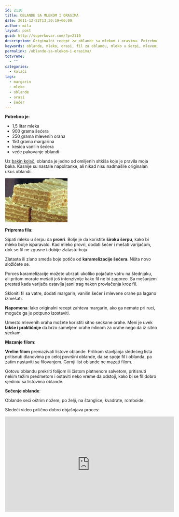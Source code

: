 ```yaml
---
id: 2110
title: OBLANDE SA MLEKOM I ORASIMA
date: 2011-12-22T13:30:19+00:00
author: mila
layout: post
guid: http://superkuvar.com/?p=2110
description: Originalni recept za oblande sa mlekom i orasima. Potrebno je mleko, šećer, orasi, pažljivo kuvanje na tihoj vatri i naravno jedno veće pakovanje oblandi
keywords: oblande, mleko, orasi, fil za oblandu, mleko u šerpi, mleveni orasi, seckani orasi, slatka oblanda, vanilin šećer, vanilica, oblande, ukusne oblande, mlečne oblande, šećerne oblande, oblande bez margarina, oblanda sa margarinom, vreli fil, oblanda fil, filovanje, listovi oblande, karamelizacija mleka
permalink: /oblande-sa-mlekom-i-orasima/
totvreme:
  - ""
categories:
  - kolači
tags:
  - margarin
  - mleko
  - oblande
  - orasi
  - šećer
---
```

**Potrebno je**:

  * 1,5 litar mleka
  * 900 grama šećera
  * 250 grama mlevenih oraha
  * 150 grama margarina
  * kesica vanilin šećera
  * veće pakovanje oblandi

Uz [bakin kolač](/bakin-kolac), oblanda je jedno od omiljenih sltkiša koje je pravila moja baka. Kasnije su nastale napolitanke, ali nikad nisu nadmašile originalan ukus oblandi.

![oblande](/wp-content/uploads/2011/12/mamina-oblanda-e1324559971864.jpg) 

**Priprema fila**: 

Sipati mleko u šerpu da **provri**. Bolje je da koristite **široku šerpu**, kako bi mleko bolje isparavalo. Kad mleko provri, dodati šećer i mešati varijačom, dok se fil ne zgusne i dobije zlatastu boju. 

Zlatasta ili zlano smeđa boje potiče od **karamelizacije šećera**. Ništa novo složićete se.

Porces karamelizacije možete ubrzati ukoliko pojačate vatru na štednjaku, ali pritom morate mešati još intenzivnije kako fil ne bi zagoreo. Sa mešanjem prestati kada varijača ostavlja jasni trag nakon provlačenja kroz fil.

Skloniti fil sa vatre, dodati margarin, vanilin šećer i mlevene orahe pa lagano izmešati.

**Napomena**: Iako originalni recept zahteva margarin, ako ga nemate pri ruci, moguće ga je potpuno izostaviti. 

Umesto mlevenih oraha možete koristiti sitno seckane orahe. Meni je uvek **lakše i praktičnije** da brzo sameljem orahe mlinom za orahe nego da iz sitno seckam.

**Mazanje filom**:

**Vrelim filom** premazivati listove oblande. Prilikom stavljanja sledećeg lista pritisnuti dlanovima po celoj površini oblande, da se spoje fil i oblanda, pa zatim nastaviti sa filovanjem. Gornji list oblande ne mazati filom.

Gotovu oblandu prekriti folijom ili čistom platnenom salvetom, pritisnuti nekim težim predmetom i ostaviti neko vreme da odstoji, kako bi se fil dobro sjedinio sa listovima oblande.

**Sečenje oblande**:

Oblande seći oštrim nožem, po želji, na štanglice, kvadrate, romboide.

Sledeći video prilično dobro objašnjava proces:

<div class="iframe-container">
<iframe width="560" height="315" src="https://www.youtube-nocookie.com/embed/ZyUUBDQOrOs" frameborder="0" allow="accelerometer; autoplay; encrypted-media; gyroscope; picture-in-picture" allowfullscreen></iframe>
</div>
